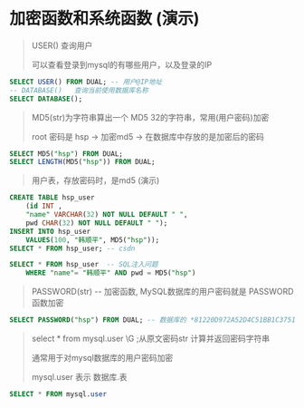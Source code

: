 # 加密函数和系统函数 (演示)

> USER() 查询用户
>
>可以查看登录到mysql的有哪些用户，以及登录的IP
>
```sql
SELECT USER() FROM DUAL; -- 用户@IP地址
-- DATABASE()	查询当前使用数据库名称
SELECT DATABASE();
```

> MD5(str)为字符串算出一个 MD5 32的字符串，常用(用户密码)加密
>
> root 密码是 hsp -> 加密md5 -> 在数据库中存放的是加密后的密码
>
```sql
SELECT MD5("hsp") FROM DUAL;
SELECT LENGTH(MD5("hsp")) FROM DUAL;
```

> 用户表，存放密码时，是md5 (演示)
>
```sql
CREATE TABLE hsp_user
	(id INT , 
	"name" VARCHAR(32) NOT NULL DEFAULT " ", 
	pwd CHAR(32) NOT NULL DEFAULT " ");
INSERT INTO hsp_user 
	VALUES(100, "韩顺平", MD5("hsp"));
SELECT * FROM hsp_user; -- csdn

SELECT * FROM hsp_user  -- SQL注入问题
	WHERE "name"= "韩顺平" AND pwd = MD5("hsp")  
```

>PASSWORD(str) -- 加密函数, MySQL数据库的用户密码就是 PASSWORD函数加密
>
```sql
SELECT PASSWORD("hsp") FROM DUAL; -- 数据库的 *81220D972A52D4C51BB1C37518A2613706220DAC
```

> select * from mysql.user \G ;从原文密码str 计算并返回密码字符串
>
> 通常用于对mysql数据库的用户密码加密
>
> mysql.user 表示 数据库.表 
>
```sql
SELECT * FROM mysql.user
```


